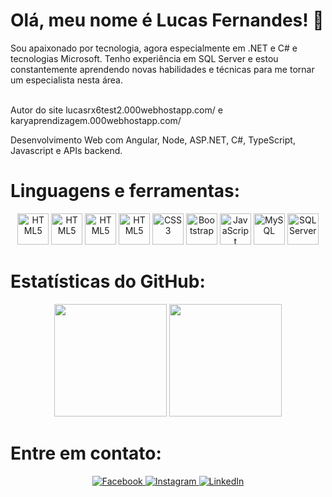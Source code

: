 # Olá, meu nome é Lucas Fernandes! :wave:

Sou apaixonado por tecnologia, agora especialmente em .NET e C# e tecnologias Microsoft. Tenho experiência em SQL Server e estou constantemente aprendendo novas habilidades e técnicas para me tornar um especialista nesta área.


<br>
Autor do site lucasrx6test2.000webhostapp.com/ e karyaprendizagem.000webhostapp.com/
<br>

Desenvolvimento Web com Angular, Node, ASP.NET, C#, TypeScript, Javascript e APIs backend.

# Linguagens e ferramentas:
<p align="center">
  <a href='https://lucasrx6.github.io/portfolio/'>
  <img src="https://cdn.jsdelivr.net/gh/devicons/devicon@latest/icons/csharp/csharp-original.svg" alt="HTML5" width="50" height="50"/><a>
  <a href='https://lucasrx6.github.io/portfolio/'>
  <img src="https://cdn.jsdelivr.net/gh/devicons/devicon@latest/icons/dotnetcore/dotnetcore-original.svg" alt="HTML5" width="50" height="50"/><a>
  <a href='https://lucasrx6.github.io/portfolio/'>
  <img src="https://cdn.jsdelivr.net/gh/devicons/devicon@latest/icons/dot-net/dot-net-original-wordmark.svg" alt="HTML5" width="50" height="50"/><a>
  <a href='https://lucasrx6.github.io/portfolio/'>
  <img src="https://cdn.jsdelivr.net/gh/devicons/devicon/icons/html5/html5-original-wordmark.svg" alt="HTML5" width="50" height="50"/><a>
  <a href='https://lucasrx6.github.io/portfolio/'>
  <img src="https://cdn.jsdelivr.net/gh/devicons/devicon/icons/css3/css3-original-wordmark.svg" alt="CSS3" width="50" height="50"/><a>
  <a href='https://lucasrx6.github.io/portfolio/'>
  <img src="https://cdn.jsdelivr.net/gh/devicons/devicon/icons/bootstrap/bootstrap-plain-wordmark.svg" alt="Bootstrap" width="50" height="50"/><a>
  <a href='https://lucasrx6.github.io/portfolio/'>
  <img src="https://cdn.jsdelivr.net/gh/devicons/devicon/icons/javascript/javascript-original.svg" alt="JavaScript" width="50" height="50"/><a>
  <a href='https://github.com/Lucasrx6/SQL-db_discoteca'>
  <img src="https://cdn.jsdelivr.net/gh/devicons/devicon/icons/mysql/mysql-original-wordmark.svg" alt="MySQL" width="50" height="50"/><a>
  <a href='https://github.com/Lucasrx6/SQL-db_discoteca'>
  <img src="https://cdn.jsdelivr.net/gh/devicons/devicon/icons/microsoftsqlserver/microsoftsqlserver-plain-wordmark.svg" alt="SQL Server" width="50" height="50"/><a>
</p>


# Estatísticas do GitHub:

<div align="center">
  <img height="180em" src="https://github-readme-stats.vercel.app/api?username=lucasrx6&show_icons=true&theme=dracula&include_all_commits=true&count_private=true" />
  <img height="180em" src="https://github-readme-stats.vercel.app/api/top-langs/?username=lucasrx6&layout=compact&theme=dracula" />
</div>

# Entre em contato:

<div align="center">
  <a href="https://www.facebook.com/lucas.fernandes.199666" target="_blank">
    <img src="https://img.shields.io/badge/Facebook-1877F2?style=for-the-badge&logo=facebook&logoColor=white" alt="Facebook" />
  </a>
  <a href="https://www.instagram.com/fernand.luks/" target="_blank">
    <img src="https://img.shields.io/badge/Instagram-E4405F?style=for-the-badge&logo=instagram&logoColor=white" alt="Instagram" />
  </a>
  <a href="https://www.linkedin.com/in/lucas-fernandes-de-oliveira-011813154" target="_blank">
    <img src="https://img.shields.io/badge/LinkedIn-0077B5?style=for-the-badge&logo=linkedin&logoColor=white" alt="LinkedIn" />
  </a>
</div>

